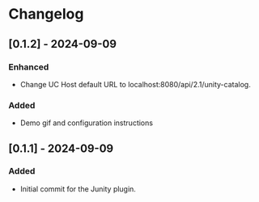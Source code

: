 # Changelog

<!-- <START NEW CHANGELOG ENTRY> -->

## [0.1.2] - 2024-09-09

### Enhanced

- Change UC Host default URL to localhost:8080/api/2.1/unity-catalog.

### Added

- Demo gif and configuration instructions

<!-- <END NEW CHANGELOG ENTRY> -->

## [0.1.1] - 2024-09-09

### Added

- Initial commit for the Junity plugin.
